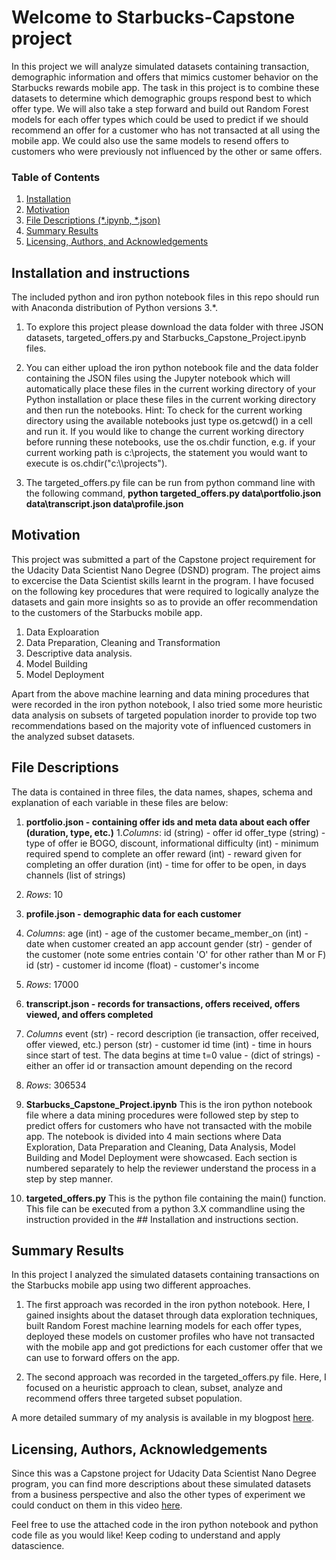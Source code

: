 # Welcome to Starbucks-Capstone project
In this project we will analyze simulated datasets containing transaction, demographic information and offers that mimics customer behavior on the Starbucks rewards mobile app. The task in this project is to combine these datasets to determine which demographic groups respond best to which offer type. We will also take a step forward and build out Random Forest models for each offer types which could be used to predict if we should recommend an offer for a customer who has not transacted at all using the mobile app. We could also use the same models to resend offers to customers who were previously not influenced by the other or same offers.   

### Table of Contents

1. [Installation](#installation)
2. [Motivation](#motivation)
3. [File Descriptions (*.ipynb, *.json)](#files)
4. [Summary Results](#summaryresults)
5. [Licensing, Authors, and Acknowledgements](#licensing)

## Installation and instructions <a name="installation"></a>

The included python and iron python notebook files in this repo should run with Anaconda distribution of Python versions 3.*.

1. To explore this project please download the data folder with three JSON datasets, targeted_offers.py and Starbucks_Capstone_Project.ipynb files.

2. You can either upload the iron python notebook file and the data folder containing the JSON files using the Jupyter notebook which will automatically place these files in the current working directory of your Python installation or place these files in the current working directory and then run the notebooks.
Hint: To check for the current working directory using the available notebooks just type os.getcwd() in a cell and run it. If you would like to change the current working directory before running these notebooks, use the os.chdir function, e.g. if your current working path is c:\projects, the statement you would want to execute is os.chdir("c:&#92;&#92;projects").

3. The targeted_offers.py file can be run from python command line with the following command,
**python targeted_offers.py data\portfolio.json data\transcript.json data\profile.json**

## Motivation<a name="motivation"></a>
This project was submitted a part of the Capstone project requirement for the Udacity Data Scientist Nano Degree (DSND) program. The project aims to excercise the Data Scientist skills learnt in the program. I have focused on the following key procedures that were required to logically analyze the datasets and gain more insights so as to provide an offer recommendation to the customers of the Starbucks mobile app.
1. Data Exploaration
2. Data Preparation, Cleaning and Transformation
3. Descriptive data analysis.
4. Model Building
5. Model Deployment

Apart from the above machine learning and data mining procedures that were recorded in the iron python notebook, I also tried some more heuristic data analysis on subsets of targeted population inorder to provide top two recommendations based on the majority vote of influenced customers in the analyzed subset datasets. 
## File Descriptions <a name="files"></a>

The data is contained in three files, the data names, shapes, schema and explanation of each variable in these files are below:

1. **portfolio.json - containing offer ids and meta data about each offer (duration, type, etc.)**
1.*Columns*:
        id (string) - offer id
        offer_type (string) - type of offer ie BOGO, discount, informational
        difficulty (int) - minimum required spend to complete an offer
        reward (int) - reward given for completing an offer
        duration (int) - time for offer to be open, in days
        channels (list of strings)
2. *Rows*: 10 

2. **profile.json - demographic data for each customer**
1. *Columns*:
        age (int) - age of the customer
        became_member_on (int) - date when customer created an app account
        gender (str) - gender of the customer (note some entries contain 'O' for other rather than M or F)
        id (str) - customer id
        income (float) - customer's income
2. *Rows*: 17000
	
3. **transcript.json - records for transactions, offers received, offers viewed, and offers completed**
1. *Columns*
        event (str) - record description (ie transaction, offer received, offer viewed, etc.)
        person (str) - customer id
        time (int) - time in hours since start of test. The data begins at time t=0
        value - (dict of strings) - either an offer id or transaction amount depending on the record
2. *Rows*: 306534

4. **Starbucks_Capstone_Project.ipynb**
    This is the iron python notebook file where a data mining procedures were followed step by step to predict offers for customers who have not transacted with the mobile app. The notebook is divided into 4 main sections where Data Exploration, Data Preparation and Cleaning, Data Analysis, Model Building and Model Deployment were showcased. Each section is numbered separately to help the reviewer understand the process in a step by step manner.

5. **targeted_offers.py**
    This is the python file containing the main() function. This file can be executed from a python 3.X commandline using the instruction provided in the ## Installation and instructions <a name="installation"></a> section.
	
## Summary Results<a name="results"></a>
In this project I analyzed the simulated datasets containing transactions on the Starbucks mobile app using two different approaches.

1. The first approach was recorded in the iron python notebook. Here, I gained insights about the dataset through data exploration techniques, built Random Forest machine learning models for each offer types, deployed these models on customer profiles who have not transacted with the mobile app and got predictions for each customer offer that we can use to forward offers on the app.

2. The second approach was recorded in the targeted_offers.py file. Here, I focused on a heuristic approach to clean, subset, analyze and recommend offers three targeted subset population.

A more detailed summary of my analysis is available in my blogpost [here]().

## Licensing, Authors, Acknowledgements<a name="licensing"></a>
Since this was a Capstone project for Udacity Data Scientist Nano Degree program, you can find more descriptions about these simulated datasets from a business perspective and also the other types of experiment we could conduct on them in this video [here](https://classroom.udacity.com/nanodegrees/nd025/parts/84260e1f-2926-4127-895f-cc4432b05059/modules/80c955ce-72f2-403a-9bf5-cc58636dab9d/lessons/d6285247-6bc0-4783-b118-6f41981b9469/concepts/480e9dc2-4726-4582-81d7-3b8e6a863450). 

Feel free to use the attached code in the iron python notebook and python code file as you would like! Keep coding to understand and apply datascience.